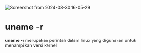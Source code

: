 ![Screenshot from 2024-08-30 16-05-29](https://github.com/user-attachments/assets/7881a7f4-a649-457f-bcd0-593099c058c2)
<p></p>
<H1>uname -r</H1>
<b>uname -r</b> merupakan perintah dalam linux yang digunakan untuk menampilkan versi kernel 
